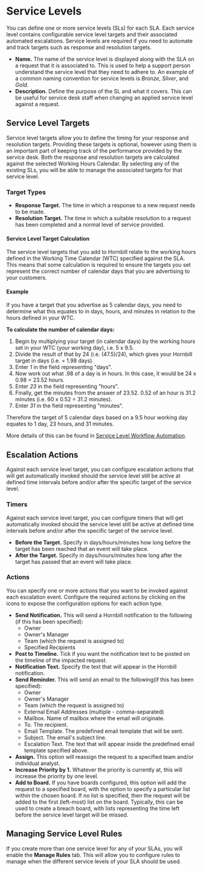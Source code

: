 # Service Levels
You can define one or more service levels (SLs) for each SLA. Each service level contains configurable service level targets and their associated automated escalations. Service levels are required if you need to automate and track targets such as response and resolution targets.

* **Name.** The name of the service level is displayed along with the SLA on a request that it is associated to. This is used to help a support person understand the service level that they need to adhere to. An example of a common naming convention for service levels is *Bronze*, *Silver*, and *Gold*.
* **Description.** Define the purpose of the SL and what it covers. This can be useful for service desk staff when changing an applied service level against a request.

## Service Level Targets
Service level targets allow you to define the timing for your response and resolution targets. Providing these targets is optional, however using them is an important part of keeping track of the performance provided by the service desk. Both the response and resolution targets are calculated against the selected Working Hours Calendar. By selecting any of the existing SLs, you will be able to manage the associated targets for that service level.

### Target Types
* **Response Target.** The time in which a response to a new request needs to be made.
* **Resolution Target.** The time in which a suitable resolution to a request has been completed and a normal level of service provided.

#### Service Level Target Calculation
The service level targets that you add to Hornbill relate to the working hours defined in the Working Time Calendar (WTC) specified against the SLA. This means that some calculation is required to ensure the targets you set represent the correct number of calendar days that you are advertising to your customers.

#### Example
If you have a target that you advertise as 5 calendar days, you need to determine what this equates to in days, hours, and minutes in relation to the hours defined in your WTC.

**To calculate the number of calendar days:**
1. Begin by multiplying your target (in calendar days) by the working hours set in your WTC (your working day), i.e. 5 x 9.5.
1. Divide the result of that by 24 (i.e. (47.5)/24), which gives your Hornbill target in days (i.e. = 1.98 days).
1. Enter *1* in the field representing "days".
1. Now work out what .98 of a day is in hours. In this case, it would be 24 x 0.98 = 23.52 hours.
1. Enter *23* in the field representing "hours".
1. Finally, get the minutes from the answer of 23.52. 0.52 of an hour is 31.2 minutes (i.e. 60 x 0.52 = 31.2 minutes).
1. Enter *31* in the field representing "minutes".

Therefore the target of 5 calendar days based on a 9.5 hour working day equates to 1 day, 23 hours, and 31 minutes.

More details of this can be found in [Service Level Workflow Automation](/servicemanager-user-guide/service-portfolio/service-level-agreements/automation).

## Escalation Actions
Against each service level target, you can configure escalation actions that will get automatically invoked should the service level still be active at defined time intervals before and/or after the specific target of the service level.

### Timers
Against each service level target, you can configure timers that will get automatically invoked should the service level still be active at defined time intervals before and/or after the specific target of the service level.
* **Before the Target.** Specify in days/hours/minutes how long before the target has been reached that an event will take place.
* **After the Target.** Specify in days/hours/minutes how long after the target has passed that an event will take place.

### Actions
You can specify one or more actions that you want to be invoked against each escalation event. Configure the required actions by clicking on the icons to expose the configuration options for each action type.

* **Send Notification.** This will send a Hornbill notification to the following (if this has been specified):
    * Owner
    * Owner's Manager
    * Team (which the request is assigned to)
    * Specified Recipients
* **Post to Timeline.** Tick if you want the notification text to be posted on the timeline of the impacted request.
* **Notification Text.** Specify the text that will appear in the Hornbill notification.
* **Send Reminder.** This will send an email to the following(if this has been specified):
    * Owner
    * Owner's Manager
    * Team (which the request is assigned to)
    * External Email Addresses (multiple - comma-separated)
    * Mailbox. Name of mailbox where the email will originate.
    * To. The recipient.
    * Email Template. The predefined email template that will be sent.
    * Subject. The email's subject line.
    * Escalation Text. The text that will appear inside the predefined email template specified above.
* **Assign.** This option will reassign the request to a specified team and/or individual analyst.
* **Increase Priority by 1.** Whatever the priority is currently at, this will increase the priority by one level.
* **Add to Board.** If you have boards configured, this option will add the request to a specified board, with the option to specify a particular list within the chosen board. If no list is specified, then the request will be added to the first (left-most) list on the board. Typically, this can be used to create a breach board, with lists representing the time left before the service level target will be missed.

## Managing Service Level Rules
If you create more than one service level for any of your SLAs, you will enable the **Manage Rules** tab. This will allow you to configure rules to manage when the different service levels of your SLA should be used.

<!-- https://wiki.hornbill.com/index.php?title=Escalation_Actions -->